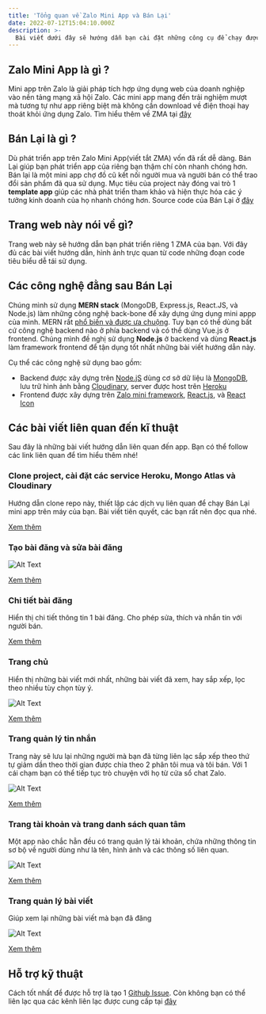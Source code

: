 ```yaml
---
title: 'Tổng quan về Zalo Mini App và Bán Lại'
date: 2022-07-12T15:04:10.000Z
description: >-
  Bài viết dưới đây sẽ hướng dẫn bạn cài đặt những công cụ để chạy được app, cách chạy ứng dụng trên thiết bị của bạn và đi qua chi tiết kĩ thuật để bạn có thể áp dụng ngay vào ứng dụng mini app của bạn.
---
```

## Zalo Mini App là gì ?
Mini app trên Zalo là giải pháp tích hợp ứng dụng web của doanh nghiệp vào nền tảng mạng xã hội Zalo. Các mini app mang đến trải nghiệm mượt mà tương tự như app riêng biệt mà không cần download về điện thoại hay thoát khỏi ứng dụng Zalo. Tìm hiểu thêm về ZMA tại [đây](https://mini.zalo.me/)
## Bán Lại là gì ?
Dù phát triển app trên Zalo Mini App(viết tắt ZMA) vốn đã rất dễ dàng. Bán Lại giúp bạn phát triển app của riêng bạn thậm chí còn nhanh chóng hơn. Bán lại là một mini app chợ đồ cũ kết nối người mua và người bán có thể trao đổi sản phẩm đã qua sử dụng.
Mục tiêu của project này đóng vai trò 1 **template app** giúp các nhà phát triển tham khảo và hiện thực hóa các ý tưởng kinh doanh của họ nhanh chóng hơn. Source code của Bán Lại ở [đây](https://github.com/quynhdinh/BanLai)
## Trang web này nói về gì?
Trang web này sẽ hướng dẫn bạn phát triển riêng 1 ZMA của bạn. Với đây đủ các bài viết hướng dẫn, hình ảnh trực quan từ code những đoạn code tiêu biểu dễ tái sử dụng.  
## Các công nghệ đằng sau Bán Lại
Chúng mình sử dụng **MERN stack** (MongoDB, Express.js, React.JS, và Node.js) làm những công nghệ back-bone để xây dựng ứng dụng mini appp của mình. MERN rất [phổ biến và được ưa chuộng](https://www.google.com/search?q=why+mern+in+popular&oq=why+mern+in+popular&aqs=chrome..69i57j33i160l3.6235j0j7&sourceid=chrome&ie=UTF-8). Tuy bạn có thể dùng bất cứ công nghệ backend nào ở phía backend và có thể dùng Vue.js 
ở frontend. Chúng mình đề nghị sử dụng **Node.js** ở backend và dùng **React.js** làm framework frontend để tận dụng tốt nhất những bài viết hướng dẫn này.

Cụ thể các công nghệ sử dụng bao gồm:
* Backend được xây dựng trên [Node.jS](https://nodejs.org/) dùng cơ sở dữ liệu là [MongoDB](https://www.mongodb.com/atlas/database), lưu trữ hình ảnh bằng [Cloudinary](https://cloudinary.com/), server được host trên [Heroku](https://heroku.com/)
* Frontend được xây dựng trên [Zalo mini framework](https://mini.zalo.me/docs/ui), [React.js](https://reactjs.org/), và [React Icon](https://react-icons.github.io/react-icons/)

## Các bài viết liên quan đến kĩ thuật
Sau đây là những bài viết hướng dẫn liên quan đến app. Bạn có thể follow các link liên quan để tìm hiểu thêm nhé!
### Clone project, cài đặt các service Heroku, Mongo Atlas và Cloudinary
Hướng dẫn clone repo này, thiết lập các dịch vụ liên quan để chạy Bán Lại mini app trên máy của bạn. Bài viết tiên quyết, các bạn rất nên đọc qua nhé.

[Xem thêm](https://scintillating-haupia-01fe5d.netlify.app/post/setting-up-tutorial/)

### Tạo bài đăng và sửa bài đăng
![Alt Text](https://scintillating-haupia-01fe5d.netlify.app/img/create.gif)

[Xem thêm](https://scintillating-haupia-01fe5d.netlify.app/post/create-post-tutorial/)

### Chi tiết bài đăng
Hiển thị chi tiết thông tin 1 bài đăng. Cho phép sửa, thích và nhắn tin với người bán.

[Xem thêm](https://scintillating-haupia-01fe5d.netlify.app/post/post-details-tutorial/)

### Trang chủ
Hiển thị những bài viết mới nhất, những bài viết đã xem, hay sắp xếp, lọc theo nhiều tùy chọn tùy ý. 

![Alt Text](https://scintillating-haupia-01fe5d.netlify.app/img/home.gif)

[Xem thêm](https://scintillating-haupia-01fe5d.netlify.app/post/home-page-tutorial/)

### Trang quản lý tin nhắn
Trang này sẽ lưu lại những người mà bạn đã từng liên lạc sắp xếp theo thứ tự giảm dần theo thời gian được chia theo 2 phân tôi mua và tôi bán. Với 1 cái chạm bạn có thể tiếp tục trò chuyện với họ từ cửa sổ chat Zalo.

![Alt Text](https://scintillating-haupia-01fe5d.netlify.app/img/messages.gif)

[Xem thêm](https://scintillating-haupia-01fe5d.netlify.app/post/message-page-tutorial/)

### Trang tài khoản và trang danh sách quan tâm
Một app nào chắc hẳn đều có trang quản lý tài khoản, chứa những thông tin sơ bộ về người dùng như là tên, hình ảnh và các thông số liên quan.

![Alt Text](https://scintillating-haupia-01fe5d.netlify.app/img/account.gif)

[Xem thêm](https://scintillating-haupia-01fe5d.netlify.app/post/account-page-tutorial/)

### Trang quản lý bài viết
Giúp xem lại những bài viết mà bạn đã đăng

![Alt Text](https://scintillating-haupia-01fe5d.netlify.app/img/manage-post.gif)

[Xem thêm](https://scintillating-haupia-01fe5d.netlify.app/post/manage-posts-page-tutorial/)

## Hỗ trợ kỹ thuật
Cách tốt nhất để được hỗ trợ là tạo 1 [Github Issue](https://github.com/quynhdinh/BanLai/issues). 
Còn không bạn có thể liên lạc qua các kênh liên lạc được cung cấp tại [đây](https://scintillating-haupia-01fe5d.netlify.app/contact/) 